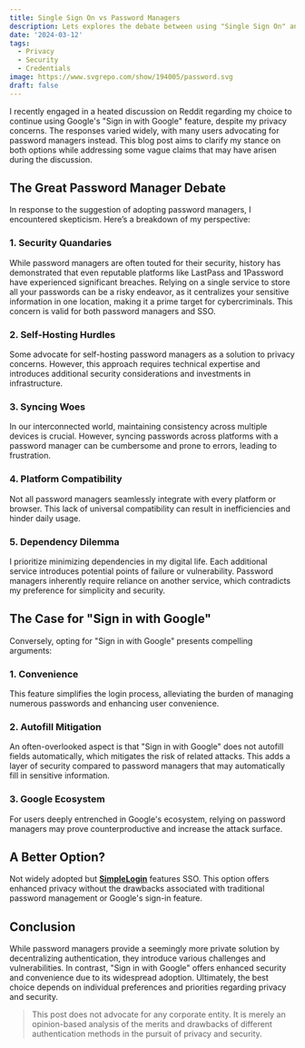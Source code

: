 ```yaml
---
title: Single Sign On vs Password Managers
description: Lets explores the debate between using "Single Sign On" and relying on "Password Managers" for authentication.
date: '2024-03-12'
tags:
  - Privacy
  - Security
  - Credentials
image: https://www.svgrepo.com/show/194005/password.svg
draft: false
---
```


I recently engaged in a heated discussion on Reddit regarding my choice to continue using Google's "Sign in with Google" feature, despite my privacy concerns. The responses varied widely, with many users advocating for password managers instead. This blog post aims to clarify my stance on both options while addressing some vague claims that may have arisen during the discussion.

## The Great Password Manager Debate

In response to the suggestion of adopting password managers, I encountered skepticism. Here’s a breakdown of my perspective:

### **1. Security Quandaries**
While password managers are often touted for their security, history has demonstrated that even reputable platforms like LastPass and 1Password have experienced significant breaches. Relying on a single service to store all your passwords can be a risky endeavor, as it centralizes your sensitive information in one location, making it a prime target for cybercriminals. This concern is valid for both password managers and SSO.

### **2. Self-Hosting Hurdles**
Some advocate for self-hosting password managers as a solution to privacy concerns. However, this approach requires technical expertise and introduces additional security considerations and investments in infrastructure.

### **3. Syncing Woes**
In our interconnected world, maintaining consistency across multiple devices is crucial. However, syncing passwords across platforms with a password manager can be cumbersome and prone to errors, leading to frustration.

### **4. Platform Compatibility**
Not all password managers seamlessly integrate with every platform or browser. This lack of universal compatibility can result in inefficiencies and hinder daily usage.

### **5. Dependency Dilemma**
I prioritize minimizing dependencies in my digital life. Each additional service introduces potential points of failure or vulnerability. Password managers inherently require reliance on another service, which contradicts my preference for simplicity and security.

## The Case for "Sign in with Google"

Conversely, opting for "Sign in with Google" presents compelling arguments:

### **1. Convenience**
This feature simplifies the login process, alleviating the burden of managing numerous passwords and enhancing user convenience.

### **2. Autofill Mitigation**
An often-overlooked aspect is that "Sign in with Google" does not autofill fields automatically, which mitigates the risk of related attacks. This adds a layer of security compared to password managers that may automatically fill in sensitive information.

### **3. Google Ecosystem**
For users deeply entrenched in Google's ecosystem, relying on password managers may prove counterproductive and increase the attack surface.

## A Better Option?

Not widely adopted but [**SimpleLogin**](https://simplelogin.io/developer/) features SSO. This option offers enhanced privacy without the drawbacks associated with traditional password management or Google's sign-in feature.

## Conclusion

While password managers provide a seemingly more private solution by decentralizing authentication, they introduce various challenges and vulnerabilities. In contrast, "Sign in with Google" offers enhanced security and convenience due to its widespread adoption. Ultimately, the best choice depends on individual preferences and priorities regarding privacy and security.

> This post does not advocate for any corporate entity. It is merely an opinion-based analysis of the merits and drawbacks of different authentication methods in the pursuit of privacy and security.

